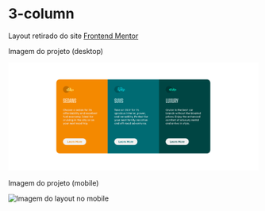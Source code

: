 # 3-column
Layout retirado do site [Frontend Mentor](https://www.frontendmentor.io/)

Imagem do projeto (desktop)

![Imagem do layout no desktop](https://raw.githubusercontent.com/danilo-sds/Layouts-Frontend-Mentor/main/card-3-column/images/3-card-desktop.png)

Imagem do projeto (mobile)

![Imagem do layout no mobile](https://user-images.githubusercontent.com/56947790/156193750-5c7ea5ed-b95e-4aaf-9e69-49a1d407ac5c.png)
